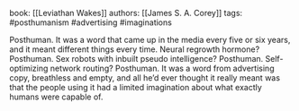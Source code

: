 book: [[Leviathan Wakes]]
authors: [[James S. A. Corey]]
tags: #posthumanism #advertising #imaginations 

Posthuman. It was a word that came up in the media every five or six years, and it meant different things every time. Neural regrowth hormone? Posthuman. Sex robots with inbuilt pseudo intelligence? Posthuman. Self-optimizing network routing? Posthuman. It was a word from advertising copy, breathless and empty, and all he’d ever thought it really meant was that the people using it had a limited imagination about what exactly humans were capable of.
